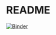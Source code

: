 # README

[![Binder](https://mybinder.org/badge_logo.svg)](https://mybinder.org/v2/gh/AK-Heine/PC3_seminars/master)
